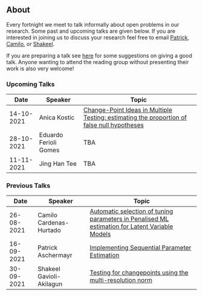 ## About

Every fortnight we meet to talk informally about open problems in our research. Some past and upcoming talks are given below. If you are interested in joining us to discuss your research feel free to email [Patrick](mailto:p.Aschermayr@lse.ac.uk), [Camilo](mailto:c.a.cardenas-hurtado@lse.ac.uk), or [Shakeel](mailto:s.a.gavioli-akilagun@lse.ac.uk). 

If you are preparing a talk see [here](advice-for-talks.html) for some suggestions on giving a good talk. Anyone wanting to attend the reading group without presenting their work is also very welcome! 

### Upcoming Talks

| Date | Speaker | Topic |
|---|---|---|
| 14-10-2021 | Anica Kostic | [Change-Point Ideas in Multiple Testing: estimating the proportion of false null hypotheses](talks/14-10-2021-Anica-Kostic.html) | 
| 28-10-2021 | Eduardo Ferioli Gomes | TBA |
| 11-11-2021 | Jing Han Tee | TBA |

### Previous Talks

| Date | Speaker | Topic |
|---|---|---|
| 26-08-2021 | Camilo Cardenas-Hurtado | [Automatic selection of tuning parameters in Penalised ML estimation for Latent Variable Models](talks/26-08-2021-Camilo-Cardenas-Hurtado.html)|
| 16-09-2021 | Patrick Aschermayr | [Implementing Sequential Parameter Estimation](talks/09-09-2021-Patrick-Aschermayr.html) |
| 30-09-2021 | Shakeel Gavioli-Akilagun | [Testing for changepoints using the multi-resolution norm](talks/30-09-2021-Shakeel-Gavioli-Akilagun.html) |
